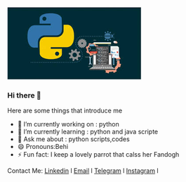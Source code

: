 ![logo](https://github.com/behnazmohammadi77/behnazmohammadi77/blob/main/assets/download.jpg)
### Hi there 👋

<!--
**behnazmohammadi77/behnazmohammadi77** is a ✨ _special_ ✨ repository because its `README.md` (this file) appears on your GitHub profile. -->

Here are some things that introduce me

- 🔭 I’m currently working on : python
- 🌱 I’m currently learning : python and java scripte
- 💬 Ask me about : python scripts,codes
- 😄 Pronouns:Behi
- ⚡ Fun fact: I keep a lovely parrot that calss her Fandogh

Contact Me:
[Linkedin](https://www.linkedin.com/in/behnaz-mohammadi-3790511bb/)  l  [Email](behnazmohamadi3@gmail.com) l [Telegram](t.me/shadi_moshirieh) l  [Instagram](https://instagram.com/behnaz_._mohammadi) l
